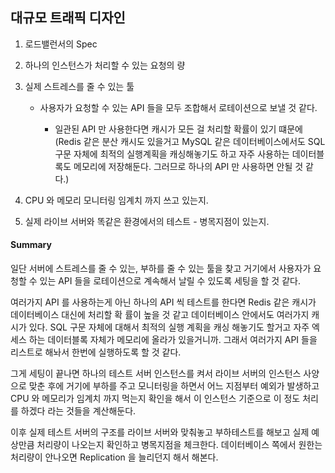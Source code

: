 ## 대규모 트래픽 디자인 

1. 로드밸런서의 Spec 

2. 하나의 인스턴스가 처리할 수 있는 요청의 량   

3. 실제 스트레스를 줄 수 있는 툴 

   - 사용자가 요청할 수 있는 API 들을 모두 조합해서 로테이션으로 보낼 것 같다. 
    
     - 일관된 API 만 사용한다면 캐시가 모든 걸 처리할 확률이 있기 떄문에 (Redis 같은 분산 캐시도 있을거고 
      MySQL 같은 데이터베이스에서도 SQL 구문 자체에 최적의 실행계획을 캐싱해놓기도 하고 자주 사용하는 데이터블록도
      메모리에 저장해둔다. 그러므로 하나의 API 만 사용하면 안될 것 같다.)
      
4. CPU 와 메모리 모니터링 임계치 까지 쓰고 있는지.  

5. 실제 라이브 서버와 똑같은 환경에서의 테스트 - 병목지점이 있는지.

#### Summary 

일단 서버에 스트레스를 줄 수 있는, 부하를 줄 수 있는 툴을 찾고 거기에서 사용자가 요청할 수 있는 API 들을 
로테이션으로 계속해서 날릴 수 있도록 세팅을 할 것 같다. 

여러가지 API 를 사용하는게 아닌 하나의 API 씩 테스트를 한다면 Redis 같은 캐시가 데이터베이스 대신에 처리할 확
률이 높을 것 같고 데이터베이스 안에서도 여러가지 캐시가 있다. SQL 구문 자체에 대해서 최적의 실행 계획을 캐싱
해놓기도 할거고 자주 엑세스 하는 데이터블록 자체가 메모리에 올라가 있을거니까. 
그래서 여러가지 API 들을 리스트로 해놔서 한번에 실행하도록 할 것 같다.   

그게 세팅이 끝나면 하나의 테스트 서버 인스턴스를 켜서 라이브 서버의 인스턴스 사양으로 맞춘 후에 거기에 부하를 주고 모니터링을 하면서 어느 지점부터 예외가 발생하고
CPU 와 메모리가 임계치 까지 먹는지 확인을 해서 이 인스턴스 기준으로 이 정도 처리를 하겠다 라는 것들을 계산해둔다. 

이후 실제 테스트 서버의 구조를 라이브 서버와 맞춰놓고 부하테스트를 해보고 실제 예상만큼 처리량이 나오는지 확인하고
병목지점을 체크한다. 데이터베이스 쪽에서 원한는 처리량이 안나오면 Replication 을 늘리던지 해서 해본다.   

 

 
  